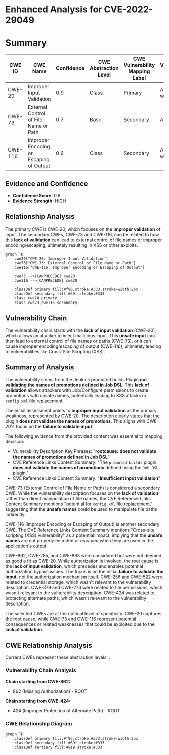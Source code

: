 # Enhanced Analysis for CVE-2022-29049

# Summary
| CWE ID | CWE Name | Confidence | CWE Abstraction Level | CWE Vulnerability Mapping Label | CWE-Vulnerability Mapping Notes |
|---|---|---|---|---|---|
| CWE-20 | Improper Input Validation | 0.9 | Class | Primary | Allowed-with-Review |
| CWE-73 | External Control of File Name or Path | 0.7 | Base | Secondary | Allowed |
| CWE-116 | Improper Encoding or Escaping of Output | 0.6 | Class | Secondary | Allowed-with-Review |

## Evidence and Confidence

*   **Confidence Score:** 0.8
*   **Evidence Strength:** HIGH

## Relationship Analysis
The primary CWE is CWE-20, which focuses on the **improper validation** of input. The secondary CWEs, CWE-73 and CWE-116, can be related to how this **lack of validation** can lead to external control of file names or improper encoding/escaping, ultimately resulting in XSS or other exploits.

```mermaid
graph TD
    cwe20["CWE-20: Improper Input Validation"]
    cwe73["CWE-73: External Control of File Name or Path"]
    cwe116["CWE-116: Improper Encoding or Escaping of Output"]

    cwe73 -->|CANPRECEDE| cwe20
    cwe116 -->|CANPRECEDE| cwe20

    classDef primary fill:#f96,stroke:#333,stroke-width:2px
    classDef secondary fill:#69f,stroke:#333
    class cwe20 primary
    class cwe73,cwe116 secondary
```

## Vulnerability Chain
The vulnerability chain starts with the **lack of input validation** (CWE-20), which allows an attacker to inject malicious input. This **unsafe input** can then lead to external control of file names or paths (CWE-73), or it can cause improper encoding/escaping of output (CWE-116), ultimately leading to vulnerabilities like Cross-Site Scripting (XSS).

## Summary of Analysis
The vulnerability stems from the Jenkins promoted builds Plugin **not validating the names of promotions defined in Job DSL**. This **lack of validation** allows attackers with Job/Configure permissions to create promotions with unsafe names, potentially leading to XSS attacks or `config.xml` file replacement.

The initial assessment points to **improper input validation** as the primary weakness, represented by CWE-20. The description clearly states that the plugin **does not validate the names of promotions**. This aligns with CWE-20's focus on the **failure to validate input**.

The following evidence from the provided content was essential to mapping decision:
*   Vulnerability Description Key Phrases: "**rootcause:** **does not validate the names of promotions defined in Job DSL**"
*   CVE Reference Links Content Summary: "The `promoted builds` plugin **does not validate the names of promotions** defined using the `Job DSL` plugin."
*   CVE Reference Links Content Summary: "**Insufficient input validation**"

CWE-73 (External Control of File Name or Path) is considered a secondary CWE. While the vulnerability description focuses on the **lack of validation** rather than direct manipulation of file names, the CVE Reference Links Content Summary mentions "potential for `config.xml` file replacement," suggesting that the **unsafe names** could be used to manipulate file paths indirectly.

CWE-116 (Improper Encoding or Escaping of Output) is another secondary CWE. The CVE Reference Links Content Summary mentions "Cross-site scripting (XSS) vulnerability" as a potential impact, implying that the **unsafe names** are not properly encoded or escaped when they are used in the application's output.

CWE-862, CWE-285, and CWE-863 were considered but were not deemed as good a fit as CWE-20. While authorization is involved, the root cause is the **lack of input validation**, which precedes and enables potential authorization bypass issues. The focus is on the initial **failure to validate the input**, not the authorization mechanism itself.
CWE-256 and CWE-522 were related to credential storage, which wasn't relevant to the vulnerability description.
CWE-379 and CWE-276 were related to file permissions, which wasn't relevant to the vulnerability description.
CWE-424 was related to protecting alternate paths, which wasn't relevant to the vulnerability description.

The selected CWEs are at the optimal level of specificity. CWE-20 captures the root cause, while CWE-73 and CWE-116 represent potential consequences or related weaknesses that could be exploited due to the **lack of validation**.


## CWE Relationship Analysis

Current CWEs represent these abstraction levels: .


### Vulnerability Chain Analysis

**Chain starting from CWE-862:**
- 862 (Missing Authorization) - ROOT


**Chain starting from CWE-424:**
- 424 (Improper Protection of Alternate Path) - ROOT



### CWE Relationship Diagram

```mermaid
graph TD
    classDef primary fill:#f96,stroke:#333,stroke-width:2px
    classDef secondary fill:#69f,stroke:#333
    classDef tertiary fill:#9e9,stroke:#333
```